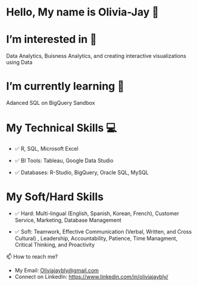 # Hello, My name is Olivia-Jay 👋 
# I’m interested in 👀
Data Analytics, Buisness Analytics, and creating interactive visualizations using Data 
# I’m currently learning 🌱 
Adanced SQL on BigQuery Sandbox


# My Technical Skills 💻 

- ✅ R, SQL, Microsoft Excel

- ✅ BI Tools: Tableau, Google Data Studio

- ✅ Databases: R-Studio, BigQuery, Oracle SQL, MySQL

# My Soft/Hard Skills 

- ✅ Hard: Multi-lingual (English, Spanish, Korean, French), Customer Service, Marketing, Database Management 

- ✅ Soft: Teamwork, Effective Communication (Verbal, Written, and Cross Cultural) , Leadership, Accountability, Patience, Time Managment, Critical Thinking, and Proactivity

📫 How to reach me? 
- My Email: Oliviajaybly@gmail.com
- Connect on LinkedIn: https://www.linkedin.com/in/oliviajaybly/

<!---
OliviaJay/OliviaJay is a ✨ special ✨ repository because its `README.md` (this file) appears on your GitHub profile.
You can click the Preview link to take a look at your changes.
--->
